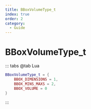```yaml
---
title: BBoxVolumeType_t
index: true
order: 2
category:
  - Guide
---
```


# BBoxVolumeType_t
::: tabs
@tab Lua
```lua
BBoxVolumeType_t = {
    BBOX_DIMENSIONS = 1,
    BBOX_MINS_MAXS = 2,
    BBOX_VOLUME = 0
}
```
:::